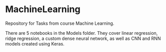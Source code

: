 # MachineLearning
Repository for Tasks from course Machine Learning. 

There are 5 notebooks in the Models folder. They cover linear regression, ridge regression, a custom dense neural network, as well as CNN and RNN models created using Keras.